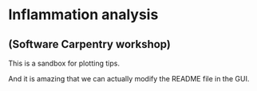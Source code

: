 # Inflammation analysis 
## (Software Carpentry workshop)

This is a sandbox for plotting tips.

And it is amazing that we can actually modify the README file in the GUI.
